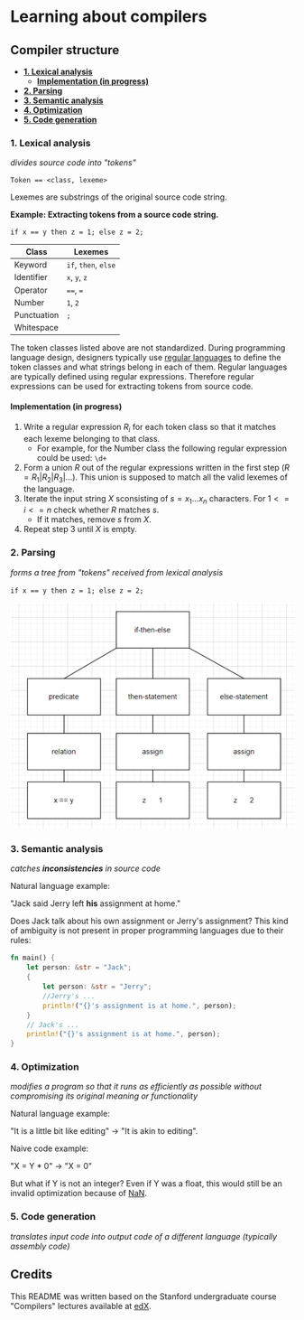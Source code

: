 # Learning about compilers <!-- omit in toc -->

## Compiler structure <!-- omit in toc -->

- [**1. Lexical analysis**](#1-lexical-analysis)
  - [**Implementation (in progress)**](#implementation-in-progress)
- [**2. Parsing**](#2-parsing)
- [**3. Semantic analysis**](#3-semantic-analysis)
- [**4. Optimization**](#4-optimization)
- [**5. Code generation**](#5-code-generation)

### **1. Lexical analysis**

*divides source code into "tokens"*

```
Token == <class, lexeme>
```

Lexemes are substrings of the original source code string.

**Example: Extracting tokens from a source code string.**

```
if x == y then z = 1; else z = 2;
```

| Class       | Lexemes              |
|-------------| ---------------------|
| Keyword     | `if`, `then`, `else` |
| Identifier  | `x`, `y`, `z`        |
| Operator    | `==`, `=`            |
| Number      | `1`, `2`             |
| Punctuation | `;`                  |
| Whitespace  | ` `                  |

The token classes listed above are not standardized. During programming language design, designers typically use [regular languages](https://en.wikipedia.org/wiki/Regular_language) to define the token classes and what strings belong in each of them. Regular languages are typically defined using regular expressions. Therefore regular expressions can be used for extracting tokens from source code.

#### **Implementation (in progress)**

1. Write a regular expression $R_i$ for each token class so that it matches each lexeme belonging to that class.
   - For example, for the Number class the following regular expression could be used: `\d+`  
2. Form a union $R$ out of the regular expressions written in the first step ($R = R_1 | R_2 | R_3 | ...$). This union is supposed to match all the valid lexemes of the language.
3. Iterate the input string $X$ sconsisting of $s = x_1...x_n$ characters. For $1<=i<=n$ check whether $R$ matches $s$.
   - If it matches, remove $s$ from $X$.
4. Repeat step 3 until $X$ is empty.

### **2. Parsing**

*forms a tree from "tokens" received from lexical analysis*

`if x == y then z = 1; else z = 2;`

![parse-tree](./imgs/parse-tree.PNG)

### **3. Semantic analysis**

*catches **inconsistencies** in source code*

Natural language example:

"Jack said Jerry left **his** assignment at home."

Does Jack talk about his own assignment or Jerry's assignment? This kind of ambiguity is not present in proper programming languages due to their rules:

```rust
fn main() {
    let person: &str = "Jack";
    {
        let person: &str = "Jerry";
        //Jerry's ...
        println!("{}'s assignment is at home.", person);
    }
    // Jack's ...
    println!("{}'s assignment is at home.", person);
}
```

### **4. Optimization**

*modifies a program so that it runs as efficiently as possible without compromising its original meaning or functionality*

Natural language example:

"It is a little bit like editing" -> "It is akin to editing".

Naive code example:

"X = Y * 0" -> "X = 0"

But what if Y is not an integer? Even if Y was a float, this would still be an invalid optimization because of [NaN](https://stackoverflow.com/questions/30242196/is-floating-point-multiplication-by-zero-guaranteed-to-produce-zero).

### **5. Code generation**

*translates input code into output code of a different language (typically assembly code)*

## Credits <!-- omit in toc -->

This README was written based on the Stanford undergraduate course "Compilers" lectures available at [edX](https://www.edx.org/course/compilers).